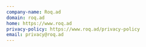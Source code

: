```yaml
---
company-name: Roq.ad
domain: roq.ad
home: https://www.roq.ad
privacy-policy: https://www.roq.ad/privacy-policy
email: privacy@roq.ad
---
```




